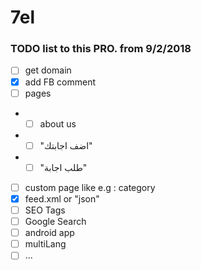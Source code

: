 # 7el
### TODO list to this PRO. from 9/2/2018

- [ ] get domain
- [x] add FB comment
- [ ] pages
- - [ ] about us
- - [ ] "اضف اجابتك"
- - [ ] "طلب اجابة"
- [ ] custom page like e.g : category
- [x] feed.xml or "json"
- [ ] SEO Tags
- [ ] Google Search
- [ ] android app 
- [ ] multiLang
- [ ] ...
